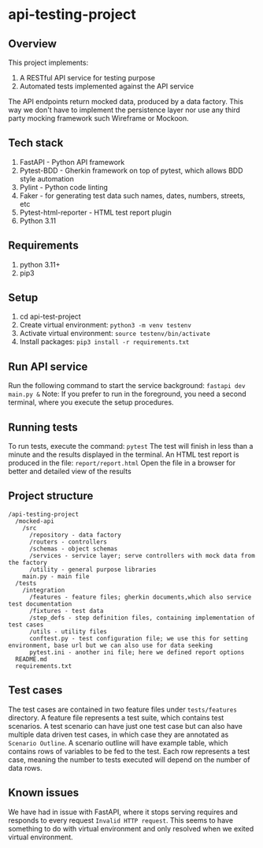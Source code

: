 # api-testing-project
## Overview
This project implements:
1. A RESTful API service for testing purpose
2. Automated tests implemented against the API service

The API endpoints return mocked data, produced by a data factory. This way
we don't have to implement the persistence layer nor use any third party mocking
framework such Wireframe or Mockoon.

## Tech stack
1. FastAPI - Python API framework
2. Pytest-BDD - Gherkin framework on top of pytest, which allows BDD style automation
3. Pylint - Python code linting
4. Faker - for generating test data such names, dates, numbers, streets, etc
5. Pytest-html-reporter - HTML test report plugin
6. Python 3.11

## Requirements
1. python 3.11+
2. pip3

## Setup
1. cd api-test-project
2. Create virtual environment: `python3 -m venv testenv`
3. Activate virtual environment: `source testenv/bin/activate`
4. Install packages: `pip3 install -r requirements.txt`

## Run API service
Run the following command to start the service background:
```fastapi dev main.py &```
Note: If you prefer to run in the foreground, you need a second terminal, where
you execute the setup procedures.

## Running tests
To run tests, execute the command:
```pytest```
The test will finish in less than a minute and the results displayed in the terminal.
An HTML test report is produced in the file:
```report/report.html```
Open the file in a browser for better and detailed view of the results

## Project structure
```
/api-testing-project
  /mocked-api
    /src
      /repository - data factory
      /routers - controllers
      /schemas - object schemas
      /services - service layer; serve controllers with mock data from the factory
      /utility - general purpose libraries
    main.py - main file
  /tests
    /integration
      /features - feature files; gherkin documents,which also service test documentation
      /fixtures - test data
      /step_defs - step definition files, containing implementation of test cases
      /utils - utility files
      conftest.py - test configuration file; we use this for setting environment, base url but we can also use for data seeking
      pytest.ini - another ini file; here we defined report options
  README.md
  requirements.txt
```

## Test cases
The test cases are contained in two feature files under `tests/features` directory.
A feature file represents a test suite, which contains test scenarios.
A test scenario can have just one test case but can also have multiple data driven
test cases, in which case they are annotated as `Scenario Outline`. A scenario outline
will have example table, which contains rows of variables to be fed to the test.
Each row represents a test case, meaning the number to tests executed will depend
on the number of data rows.

## Known issues
We have had in issue with FastAPI, where it stops serving requires and responds to every
request `Invalid HTTP request`. This seems to have something to do with virtual environment
and only resolved when we exited virtual environment.





